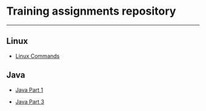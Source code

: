 # Training assignments repository

---

## Linux
* [Linux Commands](https://github.com/rxl-vishal-prajapati1/bootcamp/tree/linux)  



## Java
* [Java Part 1](https://github.com/rxl-vishal-prajapati1/bootcamp/tree/java_part_1)  

* [Java Part 3](https://github.com/rxl-vishal-prajapati1/bootcamp/tree/java_part_3)  



